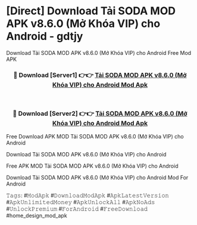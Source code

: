 # [Direct] Download Tải SODA MOD APK v8.6.0 (Mở Khóa VIP) cho Android - gdtjy
Download Tải SODA MOD APK v8.6.0 (Mở Khóa VIP) cho Android Free Mod APK

<div align="center">
<h3>🔴 Download [Server1] 👉👉 <a href="https://apk-comot.site?title=Tải_SODA_MOD_APK_v8.6.0_(Mở_Khóa_VIP)_cho_Android">Tải SODA MOD APK v8.6.0 (Mở Khóa VIP) cho Android Mod Apk</a></h3><br>

<h3>🔴 Download [Server2] 👉👉 <a href="https://apk-comot.site?title=Tải_SODA_MOD_APK_v8.6.0_(Mở_Khóa_VIP)_cho_Android">Tải SODA MOD APK v8.6.0 (Mở Khóa VIP) cho Android Mod Apk</a></h3>
</div>


Free Download APK MOD Tải SODA MOD APK v8.6.0 (Mở Khóa VIP) cho Android

Download Tải SODA MOD APK v8.6.0 (Mở Khóa VIP) cho Android 

Free APK MOD Tải SODA MOD APK v8.6.0 (Mở Khóa VIP) cho Android 

Download Tải SODA MOD APK v8.6.0 (Mở Khóa VIP) cho Android Mod For Android

𝚃𝚊𝚐𝚜: #𝙼𝚘𝚍𝙰𝚙𝚔 #𝙳𝚘𝚠𝚗𝚕𝚘𝚊𝚍𝙼𝚘𝚍𝙰𝚙𝚔 #𝙰𝚙𝚔𝙻𝚊𝚝𝚎𝚜𝚝𝚅𝚎𝚛𝚜𝚒𝚘𝚗 #𝙰𝚙𝚔𝚄𝚗𝚕𝚒𝚖𝚒𝚝𝚎𝚍𝙼𝚘𝚗𝚎𝚢 #𝙰𝚙𝚔𝚄𝚗𝚕𝚘𝚌𝚔𝙰𝚕𝚕 #𝙰𝚙𝚔𝙽𝚘𝙰𝚍𝚜 #𝚄𝚗𝚕𝚘𝚌𝚔𝙿𝚛𝚎𝚖𝚒𝚞𝚖 #𝙵𝚘𝚛𝙰𝚗𝚍𝚛𝚘𝚒𝚍 #𝙵𝚛𝚎𝚎𝙳𝚘𝚠𝚗𝚕𝚘𝚊𝚍 #home_design_mod_apk